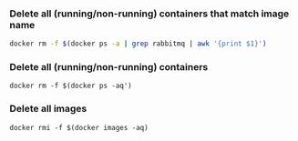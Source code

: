 ### Delete all (running/non-running) containers that match image name
```bash
docker rm -f $(docker ps -a | grep rabbitmq | awk '{print $1}')
```

### Delete all (running/non-running) containers
`docker rm -f $(docker ps -aq')`

### Delete all images
`docker rmi -f $(docker images -aq)`
